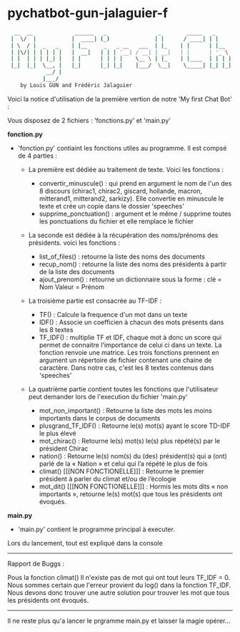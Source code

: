 # pychatbot-gun-jalaguier-f
```bash
  __  __             ______   _                _        _____   _               _       ____            _   
 |  \/  |           |  ____| (_)              | |      / ____| | |             | |     |  _ \          | |  
 | \  / |  _   _    | |__     _   _ __   ___  | |_    | |      | |__     __ _  | |_    | |_) |   ___   | |_ 
 | |\/| | | | | |   |  __|   | | | '__| / __| | __|   | |      | '_ \   / _` | | __|   |  _ <   / _ \  | __|
 | |  | | | |_| |   | |      | | | |    \__ \ | |_    | |____  | | | | | (_| | | |_    | |_) | | (_) | | |_ 
 |_|  |_|  \__, |   |_|      |_| |_|    |___/  \__|    \_____| |_| |_|  \__,_|  \__|   |____/   \___/   \__|
            __/ |                                                                                           
           |___/                                                                                            
  	by Louis GUN and Frédéric Jalaguier

```
Voici la notice d'utilisation de la première vertion de notre 'My first Chat Bot' :

Vous disposez de 2 fichiers : 'fonctions.py' et 'main.py' 


________________________________fonction.py________________________________

- 'fonction.py' contiaint les fonctions utiles au programme. Il est compsé de 4 parties :

	- La première est dédiée au traitement de texte. Voici les fonctions :

		- convertir_minuscule() : qui prend en argument le nom de l'un des 8 discours (chirac1, chirac2, giscard, hollande, macron, mitterand1, mitterand2, sarkizy). Elle convertie en minuscule le texte et crée un copie dans le dossier 'speeches'
		- supprime_ponctuation() : argument et le même / supprime toutes les ponctuations du fichier et elle remplace le fichier

	- La seconde est dédiée à la récupération des noms/prénoms des présidents. voici les fonctions :
		- list_of_files() : retourne la liste des noms des documents
		- recup_nom() : retourne la liste des noms des présidents à partir de la liste des documents
		- ajout_prenom() : retourne un dictionnaire sous la forme : clé = Nom Valeur = Prénom

	- La troisième partie est consacrée au TF-IDF :
		- TF() : Calcule la frequence d'un mot dans un texte 
		- IDF() : Associe un coefficien à chacun des mots présents dans les 8 textes
		- TF_IDF() : multiplie TF et IDF, chaque mot à donc un score qui permet de connaitre l'importance de celui ci dans un texte. La fonction renvoie une matrice.
		Les trois fonctions prennent en argument un répertoire de fichier contenant une chaine de caractère. Dans notre cas, c'est les 8 textes contenus dans 'speeches'

	- La quatrième partie contient toutes les fonctions que l'utilisateur peut demander lors de l'execution du fichier 'main.py'
		- mot_non_important() : Retourne la liste des mots les moins importants dans le corpus de documents
		- plusgrand_TF_IDF() : Retourne le(s) mot(s) ayant le score TD-IDF le plus élevé
		- mot_chirac() : Retourne le(s) mot(s) le(s) plus répété(s) par le président Chirac
		- nation() : Retourne le(s) nom(s) du (des) président(s) qui a (ont) parlé de la « Nation » et celui qui l’a répété le plus de fois
		- climat() [[[NON FONCTIONELLE]]]  : Retourne le premier président à parler du climat et/ou de l’écologie
		- mot_dit() [[[NON FONCTIONELLE]]]  : Hormis les mots dits « non importants », retourne le(s) mot(s) que tous les présidents ont évoqués.



________________________________main.py________________________________

- 'main.py' contient le programme principal à executer.

Lors du lancement, tout est expliqué dans la console 



______________________________________________________________________________________________________________________________________________

Rapport de Buggs : 

Pous la fonction climat() Il n'existe pas de mot qui ont tout leurs TF_IDF = 0. Nous sommes certain que l'erreur provient du log() dans la fonction TF_IDF. Nous devons donc trouver une autre solution pour trouver les mot que tous les présidents ont évoqués.


______________________________________________________________________________________________________________________________________________

Il ne reste plus qu'a lancer le prgramme main.py et laisser la magie opérer...